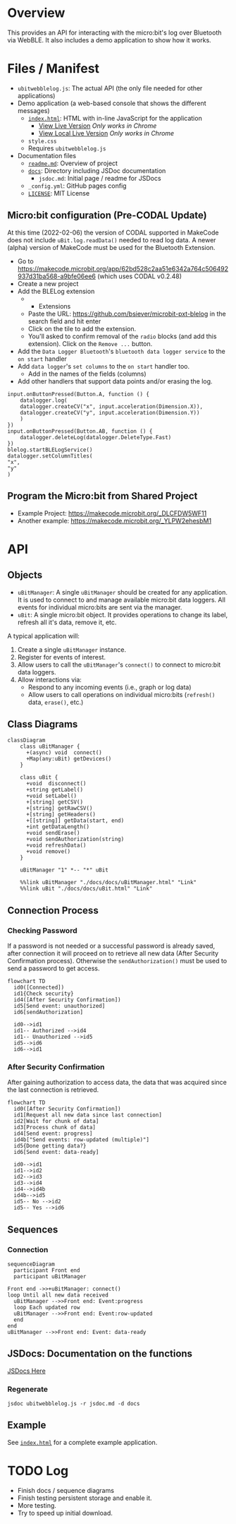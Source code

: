 
# Overview

This provides an API for interacting with the micro:bit's log over Bluetooth via WebBLE.  It also includes a demo application to show how it works.

# Files / Manifest

* `ubitwebblelog.js`: The actual API (the only file needed for other applications)
* Demo application (a web-based console that shows the different messages)
  * [`index.html`](https://github.com/bsiever/microbit-webblelog/blob/master/index.html):  HTML with in-line JavaScript for the application
    * [View Live Version](https://bsiever.github.io/microbit-webblelog/) *Only works in Chrome*
    * [View Local Live Version](./index.html) *Only works in Chrome*
  * `style.css`
  * Requires `ubitwebblelog.js`
* Documentation files
  * [`readme.md`](https://github.com/bsiever/microbit-webblelog/blob/master/readme.md): Overview of project
  * [`docs`](https://bsiever.github.io/microbit-webblelog/docs/): Directory including JSDoc documentation
    * `jsdoc.md`: Initial page / readme for JSDocs
  * `_config.yml`: GitHub pages config
  * [`LICENSE`](./LICENSE): MIT License

## Micro:bit configuration (Pre-CODAL Update)

At this time (2022-02-06) the version of CODAL supported in MakeCode does not include `uBit.log.readData()` needed to read log data.  A newer (alpha) version of MakeCode must be used for the Bluetooth Extension.

* Go to https://makecode.microbit.org/app/62bd528c2aa51e6342a764c506492937d31ba568-a9bfe06ee6 (which uses CODAL v0.2.48)
* Create a new project
* Add the BLELog extension
  * + Extensions
  * Paste the URL: https://github.com/bsiever/microbit-pxt-blelog in the search field and hit enter
  * Click on the tile to add the extension.
  * You'll asked to confirm removal of the `radio` blocks (and add this extension).  Click on the `Remove ...` button.
* Add the `Data Logger Bluetooth`'s `bluetooth data logger service` to the `on start` handler
* Add `data logger`'s `set columns` to the `on start` handler too.  
  * Add in the names of the fields (columns) 
* Add other handlers that support data points and/or erasing the log. 

```
input.onButtonPressed(Button.A, function () {
    datalogger.log(
    datalogger.createCV("x", input.acceleration(Dimension.X)),
    datalogger.createCV("y", input.acceleration(Dimension.Y))
    )
})
input.onButtonPressed(Button.AB, function () {
    datalogger.deleteLog(datalogger.DeleteType.Fast)
})
blelog.startBLELogService()
datalogger.setColumnTitles(
"x",
"y"
)
```

## Program the Micro:bit from Shared Project

* Example Project: https://makecode.microbit.org/_DLCFDW5WF11
* Another example: https://makecode.microbit.org/_YLPW2ehesbM1


# API

## Objects 

* `uBitManager`:  A single `uBitManager` should be created for any application.  It is used to connect to and manage available micro:bit data loggers.  All events for individual micro:bits are sent via the manager.
* `uBit`: A single micro:bit object.  It provides operations to change its label, refresh all it's data, remove it, etc. 

A typical application will:

1. Create a single `uBitManager` instance.
2. Register for events of interest.
3. Allow users to call the `uBitManager`'s `connect()` to connect to micro:bit data loggers.
4. Allow interactions via:
   * Respond to any incoming events (i.e., graph or log data)
   * Allow users to call operations on individual micro:bits (`refresh()` data, `erase()`, etc.) 

## Class Diagrams

```mermaid
classDiagram
    class uBitManager {
      +(async) void  connect()
      +Map(any:uBit) getDevices() 
    }

    class uBit {
      +void  disconnect()
      +string getLabel()
      +void setLabel()
      +[string] getCSV()
      +[string] getRawCSV()
      +[string] getHeaders()
      +[[string]] getData(start, end)
      +int getDataLength()
      +void sendErase()
      +void sendAuthorization(string)
      +void refreshData()
      +void remove()
    }

    uBitManager "1" *-- "*" uBit

    %%link uBitManager "./docs/docs/uBitManager.html" "Link"
    %%link uBit "./docs/docs/uBit.html" "Link"
```

## Connection Process

### Checking Password

If a password is not needed or a successful password is already saved, after connection it will proceed on to retrieve all new data (After Security Confirmation process).  Otherwise the `sendAuthorization()` must be used to send a password to get access.

```mermaid
flowchart TD
  id0([Connected])
  id1{Check security}
  id4([After Security Confirmation])
  id5[Send event: unauthorized]
  id6[sendAuthorization]

  id0-->id1
  id1-- Authorized -->id4
  id1-- Unauthorized -->id5
  id5-->id6
  id6-->id1
```

### After Security Confirmation

After gaining authorization to access data, the data that was acquired since the last connection is retrieved. 

```mermaid
flowchart TD
  id0([After Security Confirmation])
  id1[Request all new data since last connection]
  id2[Wait for chunk of data]
  id3[Process chunk of data]
  id4[Send event: progress]
  id4b["Send events: row-updated (multiple)"]
  id5{Done getting data?}
  id6[Send event: data-ready]

  id0-->id1
  id1-->id2
  id2-->id3
  id3-->id4
  id4-->id4b
  id4b-->id5
  id5-- No -->id2
  id5-- Yes -->id6
```

## Sequences

### Connection 

```mermaid
sequenceDiagram
  participant Front end
  participant uBitManager 

Front end ->>+uBitManager: connect()
loop Until all new data received
  uBitManager -->>Front end: Event:progress
  loop Each updated row
  uBitManager -->>Front end: Event:row-updated
  end
end
uBitManager -->>Front end: Event: data-ready
```

## JSDocs: Documentation on the functions

[JSDocs Here](https://bsiever.github.io/microbit-webblelog/docs/index.html)

### Regenerate

```
jsdoc ubitwebblelog.js -r jsdoc.md -d docs
```

## Example

See [`index.html`](./index.html) for a complete example application.

# TODO Log

* Finish docs / sequence diagrams
* Finish testing persistent storage and enable it.
* More testing.
* Try to speed up initial download.

